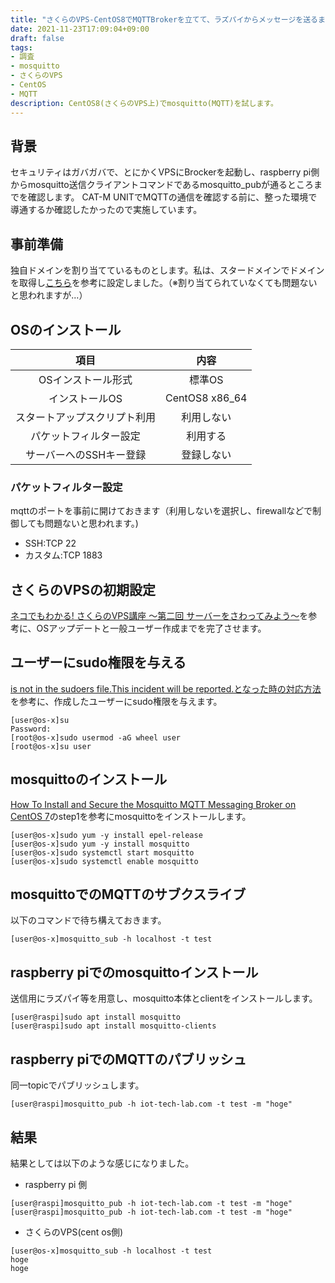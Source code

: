 ```yaml
---
title: "さくらのVPS-CentOS8でMQTTBrokerを立てて、ラズパイからメッセージを送るまでを試す"
date: 2021-11-23T17:09:04+09:00
draft: false
tags:
- 調査
- mosquitto
- さくらのVPS
- CentOS
- MQTT
description: CentOS8(さくらのVPS上)でmosquitto(MQTT)を試します。
---
```


## 背景

セキュリティはガバガバで、とにかくVPSにBrockerを起動し、raspberry pi側からmosquitto送信クライアントコマンドであるmosquitto_pubが通るところまでを確認します。
CAT-M UNITでMQTTの通信を確認する前に、整った環境で導通するか確認したかったので実施しています。

## 事前準備

独自ドメインを割り当てているものとします。私は、スタードメインでドメインを取得し[こちら](https://wada811.blogspot.com/2014/11/sakura-vps-domain-settings.html)を参考に設定しました。（※割り当てられていなくても問題ないと思われますが...）


## OSのインストール

| 項目 | 内容 |
|:---:|:---:|
|OSインストール形式|標準OS|
|インストールOS|CentOS8 x86_64|
|スタートアップスクリプト利用|利用しない|
|パケットフィルター設定|利用する|
|サーバーへのSSHキー登録|登録しない|

### パケットフィルター設定

mqttのポートを事前に開けておきます（利用しないを選択し、firewallなどで制御しても問題ないと思われます。)

* SSH:TCP 22
* カスタム:TCP 1883

## さくらのVPSの初期設定

[ネコでもわかる\! さくらのVPS講座 ～第二回 サーバーをさわってみよう～](https://knowledge.sakura.ad.jp/8218/?_gl=1*1g3eq4b*_gcl_aw*R0NMLjE2MzU2NTc3NDguQ2p3S0NBancydk9MQmhCUEVpd0FqRWVLOXRwYlNScDd4NGV3M2c4SG8yTTc0ZFYxdU5SaGdUbjNLY1V0QVMxX1kwZFlXNUVVaTdVQnR4b0NRYzBRQXZEX0J3RQ..&_ga=2.52038497.958675991.1637633108-928219423.1635598126&_gac=1.61556446.1635657749.CjwKCAjw2vOLBhBPEiwAjEeK9tpbSRp7x4ew3g8Ho2M74dV1uNRhgTn3KcUtAS1_Y0dYW5EUi7UBtxoCQc0QAvD_BwE)を参考に、OSアップデートと一般ユーザー作成までを完了させます。

## ユーザーにsudo権限を与える

[is not in the sudoers file.This incident will be reported.となった時の対応方法](https://qiita.com/ponsuke0531/items/2e30704be12f797e1c10)を参考に、作成したユーザーにsudo権限を与えます。

```
[user@os-x]su
Password:
[root@os-x]sudo usermod -aG wheel user
[root@os-x]su user
```

## mosquittoのインストール

[How To Install and Secure the Mosquitto MQTT Messaging Broker on CentOS 7](https://www.digitalocean.com/community/tutorials/how-to-install-and-secure-the-mosquitto-mqtt-messaging-broker-on-centos-7)のstep1を参考にmosquittoをインストールします。

```
[user@os-x]sudo yum -y install epel-release
[user@os-x]sudo yum -y install mosquitto
[user@os-x]sudo systemctl start mosquitto
[user@os-x]sudo systemctl enable mosquitto
```

## mosquittoでのMQTTのサブクスライブ

以下のコマンドで待ち構えておきます。

```
[user@os-x]mosquitto_sub -h localhost -t test
```

## raspberry piでのmosquittoインストール

送信用にラズパイ等を用意し、mosquitto本体とclientをインストールします。

```
[user@raspi]sudo apt install mosquitto
[user@raspi]sudo apt install mosquitto-clients
```

## raspberry piでのMQTTのパブリッシュ

同一topicでパブリッシュします。

```
[user@raspi]mosquitto_pub -h iot-tech-lab.com -t test -m "hoge"
```

## 結果

結果としては以下のような感じになりました。

* raspberry pi 側

```
[user@raspi]mosquitto_pub -h iot-tech-lab.com -t test -m "hoge"
[user@raspi]mosquitto_pub -h iot-tech-lab.com -t test -m "hoge"
```

* さくらのVPS(cent os側)

```
[user@os-x]mosquitto_sub -h localhost -t test
hoge
hoge
```






